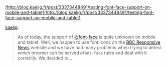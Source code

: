 <!--
id: 37777994230
link: http://blog.hengkiardo.com/post/37777994230/testing-font-face-support-on-mobile-and-tablet
slug: testing-font-face-support-on-mobile-and-tablet
date: Wed Dec 12 2012 15:18:43 GMT+0700 (WIT)
publish: 2012-12-012
tags: 
title: Testing @font-face Support on Mobile and Tablet
-->


[http://blog.kaelig.fr/post/33373448491/testing-font-face-support-on-mobile-and-tablet](http://blog.kaelig.fr/post/33373448491/testing-font-face-support-on-mobile-and-tablet)

[kaelig](http://blog.kaelig.fr/post/33373448491/testing-font-face-support-on-mobile-and-tablet):

> As of today, the support of
> [@font-face](http://www.w3.org/TR/css3-fonts/) is quite unknown on
> mobile and tablet. Well, we happen to use font icons on the [BBC
> Responsive News](http://m.live.bbc.co.uk/news) website and we have had
> many problems when trying to detect which browser can be served
> `@font-face` rules and deal with it correctly. We decided to…

